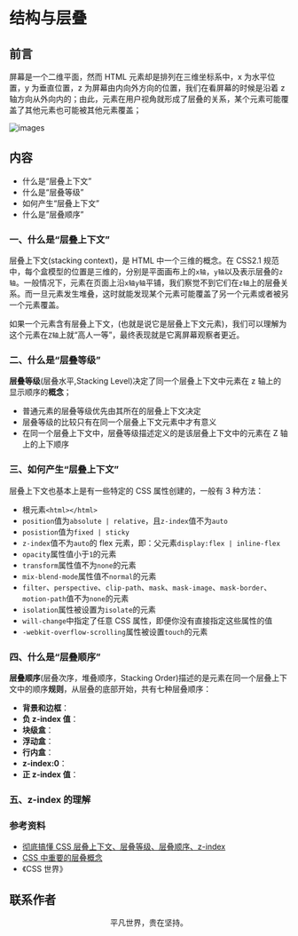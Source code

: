 # 结构与层叠

## 前言

屏幕是一个二维平面，然而 HTML 元素却是排列在三维坐标系中，x 为水平位置，y 为垂直位置，z 为屏幕由内向外方向的位置，我们在看屏幕的时候是沿着 z 轴方向从外向内的；由此，元素在用户视角就形成了层叠的关系，某个元素可能覆盖了其他元素也可能被其他元素覆盖；

![images](stacking01.png)

## 内容

- 什么是“层叠上下文”
- 什么是“层叠等级”
- 如何产生“层叠上下文”
- 什么是“层叠顺序”

### 一、什么是“层叠上下文”

层叠上下文(stacking context)，是 HTML 中一个三维的概念。在 CSS2.1 规范中，每个盒模型的位置是三维的，分别是平面画布上的`x轴`，`y轴`以及表示层叠的`z轴`。一般情况下，元素在页面上沿`x轴y轴`平铺，我们察觉不到它们在`z轴`上的层叠关系。而一旦元素发生堆叠，这时就能发现某个元素可能覆盖了另一个元素或者被另一个元素覆盖。

如果一个元素含有层叠上下文，(也就是说它是层叠上下文元素)，我们可以理解为这个元素在`Z轴`上就“高人一等”，最终表现就是它离屏幕观察者更近。

### 二、什么是“层叠等级”

**层叠等级**(层叠水平,Stacking Level)决定了同一个层叠上下文中元素在 z 轴上的显示顺序的**概念**；

- 普通元素的层叠等级优先由其所在的层叠上下文决定
- 层叠等级的比较只有在同一个层叠上下文元素中才有意义
- 在同一个层叠上下文中，层叠等级描述定义的是该层叠上下文中的元素在 Z 轴上的上下顺序

### 三、如何产生“层叠上下文”

层叠上下文也基本上是有一些特定的 CSS 属性创建的，一般有 3 种方法：

- 根元素`<html></html>`
- `position`值为`absolute | relative`，且`z-index`值不为`auto`
- `posistion`值为`fixed | sticky`
- `z-index`值不为`auto`的 flex 元素，即：父元素`display:flex | inline-flex`
- `opacity`属性值小于`1`的元素
- `transform`属性值不为`none`的元素
- `mix-blend-mode`属性值不`normal`的元素
- `filter`、`perspective`、`clip-path`、`mask`、`mask-image`、`mask-border`、`motion-path`值不为`none`的元素
- `isolation`属性被设置为`isolate`的元素
- `will-change`中指定了任意 CSS 属性，即便你没有直接指定这些属性的值
- `-webkit-overflow-scrolling`属性被设置`touch`的元素

### 四、什么是“层叠顺序”

**层叠顺序**(层叠次序，堆叠顺序，Stacking Order)描述的是元素在同一个层叠上下文中的顺序**规则**，从层叠的底部开始，共有七种层叠顺序：

- **背景和边框**：
- **负 z-index 值**：
- **块级盒**：
- **浮动盒**：
- **行内盒**：
- **z-index:0**：
- **正 z-index 值**：

### 五、z-index 的理解

### 参考资料

- [彻底搞懂 CSS 层叠上下文、层叠等级、层叠顺序、z-index](https://juejin.im/post/5b876f86518825431079ddd6)
- [CSS 中重要的层叠概念](https://juejin.im/post/5ba4efe36fb9a05cf52ac192)
- 《CSS 世界》

## 联系作者

<div align="center">
    <p>
        平凡世界，贵在坚持。
    </p>
    <img :src="$withBase('/about/contact.png')" />
</div>

